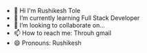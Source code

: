 - 👋 Hi I'm Rushikesh Tole
- 🌱 I’m currently learning Full Stack Developer
- 👯 I’m looking to collaborate on...
- 📫 How to reach me: Throuh gmail
- 😄 Pronouns: Rushikesh
